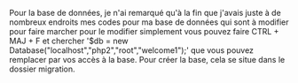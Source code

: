 Pour la base de données, je n'ai remarqué qu'à la fin que j'avais juste à de nombreux endroits mes codes pour ma base de données qui sont à modifier pour faire marcher pour le modifier simplement vous pouvez faire CTRL + MAJ + F et chercher 
'$db = new Database("localhost","php2","root","welcome1");' que vous pouvez remplacer par vos accès à la base. Pour créer la base, cela se situe dans le dossier migration.
